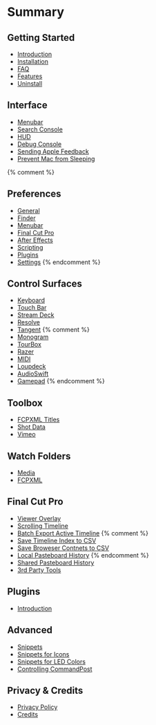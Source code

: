 # Summary

## Getting Started

* [Introduction](README.md)
* [Installation](getting_started/installation/README.md)
* [FAQ](faq/README.md)
* [Features](getting_started/features/README.md)
* [Uninstall](getting_started/uninstall/README.md)

## Interface

* [Menubar](interface/menubar/README.md)
* [Search Console](interface/search_console/README.md)
* [HUD](interface/hud/README.md)
* [Debug Console](interface/debug_console/README.md)
* [Sending Apple Feedback](interface/sending_apple_feedback/README.md)
* [Prevent Mac from Sleeping](interface/prevent_mac_from_sleeping/README.md)

{% comment %} 
## Preferences
* [General](preferences/general/README.md)
* [Finder](preferences/finder/README.md)
* [Menubar](preferences/menubar/README.md)
* [Final Cut Pro](preferences/final_cut_pro/README.md)
* [After Effects](preferences/after_effects/README.md)
* [Scripting](preferences/scripting/README.md)
* [Plugins](preferences/plugins/README.md)
* [Settings](preferences/settings/README.md)
{% endcomment %}

## Control Surfaces
* [Keyboard](control_surfaces/keyboard/README.md)
* [Touch Bar](control_surfaces/touchbar/README.md)
* [Stream Deck](control_surfaces/streamdeck/README.md)
* [Resolve](control_surfaces/resolve/README.md)
* [Tangent](control_surfaces/tangent/README.md)
{% comment %} 
* [Monogram](control_surfaces/monogram/README.md)
* [TourBox](control_surfaces/tourbox/README.md)
* [Razer](control_surfaces/razer/README.md)
* [MIDI](control_surfaces/midi/README.md)
* [Loupdeck](control_surfaces/loupdeck/README.md)
* [AudioSwift](control_surfaces/audioswift/README.md)
* [Gamepad](control_surfaces/gamepad/README.md)
{% endcomment %}

## Toolbox

* [FCPXML Titles](toolbox/fcpxml_titles/README.md)
* [Shot Data](toolbox/shot_data/README.md)
* [Vimeo](toolbox/vimeo/README.md)

## Watch Folders

* [Media](watch_folders/media/README.md)
* [FCPXML](watch_folders/fcpxml/README.md)

## Final Cut Pro

* [Viewer Overlay](final_cut_pro/overlay/README.md)
* [Scrolling Timeline](final_cut_pro/scrolling_timeline/README.md)
* [Batch Export Active Timeline](final_cut_pro/batch_export_active_timeline/README.md)
{% comment %}
* [Save Timeline Index to CSV](final_cut_pro/save_timeline_index_to_csv/README.md)
* [Save Broweser Contnets to CSV](final_cut_pro/save_browser_contents_to_csv/README.md)
* [Local Pasteboard History](final_cut_pro/local_pasteboard_history/README.md)
{% endcomment %}
* [Shared Pasteboard History](final_cut_pro/shared_pasteboard_history/README.md)
* [3rd Party Tools](final_cut_pro/3rd_party_tools/README.md)

## Plugins

* [Introduction](plugins/introduction/README.md)

## Advanced

* [Snippets](advanced/snippets/README.md)
* [Snippets for Icons](advanced/snippets_for_icons/README.md)
* [Snippets for LED Colors](advanced/snippets_for_led_colors/README.md)
* [Controlling CommandPost](advanced/controlling_commandpost/README.md)

## Privacy & Credits

* [Privacy Policy](privacy_credits/privacy_policy/README.md)
* [Credits](privacy_credits/credits/README.md)